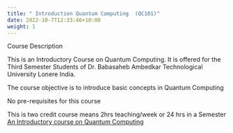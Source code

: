 ```yaml
---
title: " Introduction Quantum Computing  (QC101)"
date: 2022-10-7T12:33:46+10:00
weight: 1
---
```

Course Description

This is an Introductory Course on Quantum Computing. It is offered for the Third Semester Students of Dr. Babasaheb Ambedkar Technological University Lonere India.

The course objective is to introduce basic concepts in Quantum Computing

No pre-requisites for this course

This is two credit course means 2hrs teaching/week or 24 hrs in a Semester
[An Introductory course on Quantum Computing](https://akiwelekar.github.io/qc101/)


